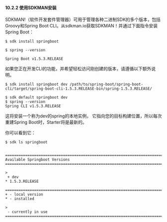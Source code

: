 #### 10.2.2 使用SDKMAN安装

SDKMAN!（软件开发套件管理器）可用于管理各种二进制SDK的多个版本，包括Groovy和Spring Boot CLI。从sdkman.io获取SDKMAN！并通过下面指令安装Spring Boot：

`$ sdk install springboot`

`$ spring --version`

`Spring Boot v1.5.3.RELEASE`

如果您正在开发CLI的功能，并希望轻松访问刚创建的版本，请遵循以下额外说明。

```
$ sdk install springboot dev /path/to/spring-boot/spring-boot-cli/target/spring-boot-cli-1.5.3.RELEASE-bin/spring-1.5.3.RELEASE/
```

```
$ sdk default springboot dev
$ spring --version
Spring CLI v1.5.3.RELEASE
```

这将安装一个称为dev的spring的本地实例， 它指向您的目标构建位置，所以每次重建Spring Boot时，Starter将是最新的。

你可以看到它：

```
$ sdk ls springboot
```

```

================================================================================
Available Springboot Versions
================================================================================

>
 + dev
* 1.5.3.RELEASE

================================================================================
+ - local version
* - installed

>
 - currently in use
================================================================================
```



